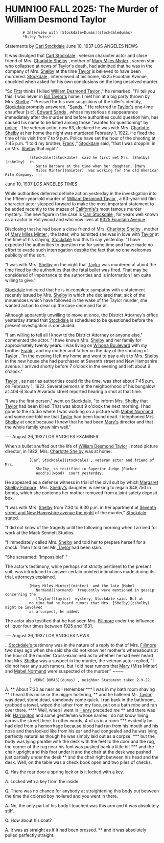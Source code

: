 
   # HUMN100 FALL 2025: The Murder of William Desmond Taylor
   
      
         
            # Interview with [Stockdale+Dumas](stockdaledumas) 
            *Riley Twiss*
             Statements by [Carl Stockdale](stockdale)  June 10, 1937 LOS ANGELES NEWS

             It was divulged that [Carl Stockdale](carl) , veteran
               character actor and close friend of Mrs. [Charlotte
                  Shelby](cshelby) , mother of [Mary Miles Minter](mminter) ,
               screen star who collapsed at news of [Taylor's](taylor)  death, had
               admitted that he was in the company of Mrs. [Shelby](cshelby)  at the time
                  [Taylor](taylor)  is believed to have been murdered.
                  [Stockdale](stockdale) , interviewed at his home, 6325 Fountain
                  Avenue, chuckled when asked for his own conclusions on the long
               unsolved murder.

             "So [Fitts](fitts)  thinks I killed [William
                  Desmond Taylor](taylor) ," he remarked. "I'll tell you this, I was never in
                  [Bill Taylor's](taylor)  home. I met him at a big party thrown by Mrs.
                  [Shelby](cshelby) ." Pressed for his own suspicions of the killer's
               identity, [Stockdale](stockdale)  promptly answered,
                  "[Sands.](sands) " He referred to [Taylor's](taylor) 
               one-time chauffeur [sic], [Edward Sands](sands) , whose
               mysterious disappearance immediately after the murder and before authorities could
               question him, has caused his name to be listed among those "wanted for questioning"
               by [police](law) . The veteran actor, now 63, declared he was with Mrs. [Charlotte
                  Shelby](cshelby)  at her home the night was murdered
               February 1, 1922. He fixed the time of his visit from 7 to 9
               p.m. Police have set the hour of the shooting at 7:45 p.m. "I told my brother,
                  [Frank](type) ," [Stockdale](stockdale)  said, "that I was
               droppin' in on Mrs. [Shelby](cshelby)  that night." 
            
               [Stockdale](stockdale)  said he first met Mrs. [Shelby](cshelby)  in
                  Santa Barbara at the time when her daughter, [Mary
                  Miles Minter](mminter)  was working for the old American Film Company. ---

            June 10, 1937 [LOS ANGELES TIMES](news) 

             While authorities deferred definite action yesterday in the investigation into the
               fifteen-year-old murder of [William Desmond Taylor](taylor) , a 63-year-old
               film character actor stepped forward to make the most important statement to be added
               recently to the mazes of [California's](city)  most famous murder
               mystery. The new figure in the case is [Carl Stockdale](stockdale) , for years
               well known as an actor in Hollywood and who now lives at [6325 Fountain
                  Avenue](street) . 
            Disclosing that he had been a close friend of Mrs. [Charlotte
                  Shelby](cshelby) , mother of [Mary Miles Minter](minter) , the latter,
               who admitted she was in love with [Taylor](taylor)  at the time of his
               slaying, [Stockdale](stockdale)  had this to say yesterday: "I have expected
               the authorities to question me for some time and have made no effort to evade such
               interrogation despite the fact that no one welcomes publicity of the sort. 
             "I was with Mrs. [Shelby](cshelby)  on the night that
                  [Taylor](taylor)  was murdered at about the time fixed by the
               authorities that the fatal bullet was fired. That may be
               considered of importance to the authorities and is information I am quite willing to
               give." 
            [Stockdale](stockdale)  indicated that he is in complete sympathy with a
               statement recently issued by Mrs. [Shelby](cshelby)  in which she declared
               that, sick of the innuendoes which have followed in the wake of the
                  Taylor murder, she wanted action to clear up the case once
               and for all.

            Although apparently unwilling to move at once, the District Attorney's
                  office yesterday stated that [Stockdale](stockdale)  is scheduled to be questioned
               before the present investigation is concluded.

             "I am willing to tell all I know to the District Attorney or anyone else," commented
               the actor. "I have known Mrs. [Shelby](cshelby)  and her family for
               approximately twenty years. I was living on [Winona Boulevard](street)  with my brother
                  [Frank](frank) , and my mother and father on the day of the
                  shooting of [Taylor](taylor) . "In the evening I
               left my home and went to pay a visit to Mrs. [Shelby](cshelby)  in the new
               house she had purchased at Seventh street and New Hampshire
                  avenue. I arrived shortly before 7 o'clock in the evening and left
               about 9 o'clock."

            [Taylor](taylor) , as near as authorities could fix the time, was shot
               about 7:45 p.m. on February 1, 1922. Several persons in the neighborhood of his
               bungalow at 404-B South Alvarado street reported hearing a
               shot at that time. 
            "I was the first person," went on Stockdale, "to inform [Mrs. Shelby ](cshelby) that [Taylor](taylor)  had
               been killed. That was about 9 o'clock the next morning. I had gone to the studio
               where I was working on a picture with [Mabel Normand](normand)  and some one told me that [Taylor](taylor) 
               had been found dead. I telephoned Mrs. [Shelby](cshelby)  at once because I
               knew that he had been [Mary's](minter)  director and that the whole family
               knew him well." 
            --- August 26, 1937  LOS ANGELES EXAMINER

             When a bullet snuffed out the life of [William
                  Desmond Taylor](taylor) , noted picture director, in 1922, Mrs.
                  [Charlotte Shelby](cshelby)  was at home. 
            
               [Carl Stockdale](stockdale) , veteran actor and friend of Mrs.
                  Shelby, so testified in Superior Judge [Parker
                  Wood's](wood)  court yesterday.

             He appeared as a defense witness in trial of the civil suit by which [Margaret Shelby Fillmore](margret) , Mrs.
                  [Shelby's](cshelby)  daughter, is seeking to regain $48,750 in bonds,
               which she contends her mother removed from a joint safety deposit box.

             "I was with Mrs. [Shelby](cshelby)  from 7:30 to 9:30 p.m. in her apartment
               at [Seventh street and New Hampshire avenue the night](location)  of the
               murder," [Stockdale stated.](stockdale) 
            
            "I did not know of the tragedy until the following morning when I arrived for work at
               the Mack Sennett Studios. 
            "I immediately called Mrs. [Shelby](cshelby)  and told her to prepare
               herself for a shock. Then I told her Mr.[ Taylor](taylor)  had been slain. 
             "She screamed: 'Impossible!' "

             The actor's testimony, while perhaps not strictly pertinent to the present
                  suit, was introduced to answer certain pointed intimations
               made during its trial, attorneys explained.

            
               [Mary Miles Minter](minter)  and the late [Mabel
                  Normand](normand)  frequently were mentioned in gossip concerning the
                  [Taylor](taylor)  mystery, Stockdale said. But at
               no time had he heard rumors that Mrs. [Shelby](cshelby)  might be involved
               as a suspect, he added. 

             The actor also testified that he had seen Mrs. [Fillmore](fillmore)  under
               the influence of liquor four times between 1925 and 1931. 
             --- August 26, 1937 LOS ANGELES NEWS

            ...[Stockdale's ](stockdale) testimony was in the nature of a reply to that of
               Mrs. [Fillmore](fillmore)  two days ago when she said she did not know her
               mother's whereabouts at the hour of the murder. Cross-examined as to whether he had
               ever heard that Mrs. [Shelby](cshelby)  was a suspect in the murder, the
               veteran actor replied, "I did not hear any such rumors, but I did hear rumors that
                  [Mary](mary)  (Miss Minter) and [Mabel Normand](normand) 
               were suspected of the murder." ~~~~

            
               [ VERNE DUMAS](dumas) , neighbor Statement taken 2-9-22.

             A. ** About 7:30 as near as I remember *** I was in my bath room
                  shaving ** I heard this noise or the nigger hollering, **
               and he hollered Mr. [Taylor](taylor)  was dead, stone dead, somebody come quick. I ran back in the bathroom, grabbed
                  a towel, wiped the lather from my
                  face, put on a bath robe and ran
               over there. **** Well, when I went in [Henry](henry)  preceded me ** and
               there was Mr. [Harrington](harrington)  and some gentlemen whose names I do not
               know 1iving across the street there. In other words, 4 of us in a room *** evidently
               he had died from a hemorrhage because blood had run from his mouth and his nose and
               then looked like from his ear and had congealed and he was
               lying perfectly natural as though he was simply laid out as a corpse. *** but the
               body was lying parallel with the desk with the feet to the
                  door and the rug, the corner of
               the rug near his foot was pushed
               back a little bit *** and the chair upright and this
                  foot under it and the chair at
               the desk wee pushed just partially under the
                  desk ** and the chair right
               between his head and the desk.
               Well, on the table was a check book
               open and two piles of checks. 
            Q. Has the rear door a spring lock
               or is it locked with a key.
             A. Locked with a key from the inside.

             Q. There was no chance for anybody at straightening this body out between the time
               the colored boy hollered and you went in there. 
             A. No, the only part of his body I touched was this arm and
               it was absolutely stiff.

            Q. How about his coat?

            A. It was as straight as if it had been pressed. ** and it was absolutely pulled
               perfectly straight. 





         
      
   
